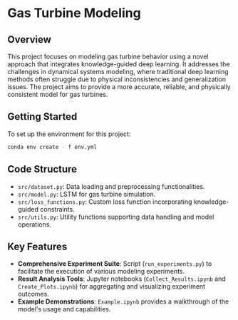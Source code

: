 # Gas Turbine Modeling

## Overview

This project focuses on modeling gas turbine behavior using a novel approach that integrates knowledge-guided deep
learning. It addresses the challenges in dynamical systems modeling, where traditional deep learning methods often
struggle due to physical inconsistencies and generalization issues. The project aims to provide a more accurate,
reliable, and physically consistent model for gas turbines.

## Getting Started

To set up the environment for this project:

```bash
conda env create - f env.yml
```

## Code Structure

- `src/dataset.py`: Data loading and preprocessing functionalities.
- `src/model.py`: LSTM for gas turbine simulation.
- `src/loss_functions.py`: Custom loss function incorporating knowledge-guided constraints.
- `src/utils.py`: Utility functions supporting data handling and model operations.

## Key Features

- **Comprehensive Experiment Suite**: Script (`run_experiments.py`) to facilitate the execution of various modeling
  experiments.
- **Result Analysis Tools**: Jupyter notebooks (`Collect_Results.ipynb` and `Create_Plots.ipynb`) for aggregating and
  visualizing experiment outcomes.
- **Example Demonstrations**: `Example.ipynb` provides a walkthrough of the model's usage and capabilities.
